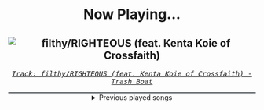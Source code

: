 <div align="center"> 
<h1>Now Playing...</h1>

![filthy/RIGHTEOUS (feat. Kenta Koie of Crossfaith)](https://i.scdn.co/image/ab67616d00001e0244e73054fac467cb1b566069)
--
_<samp><a href="https://open.spotify.com/track/4rqqi3O4gXQXDyEqDucfUh">Track: filthy/RIGHTEOUS (feat. Kenta Koie of Crossfaith) - Trash Boat</a></samp>_

<div style="border: 1px #4B5054 solid"></div>
<details>
  <summary>
    Previous played songs
  </summary>
  <table>
    <thead>
      <tr>
        <th>
          Artist
        </th>
        <th>
          Song
        </th>
        <th>
          Link
        </th>
      </tr>
    </thead>
    <tbody>
      <tr><td>Trash Boat</td><td>filthy/RIGHTEOUS (feat. Kenta Koie of Crossfaith)</td><td><a href="https://open.spotify.com/track/4rqqi3O4gXQXDyEqDucfUh">https://open.spotify.com/track/4rqqi3O4gXQXDyEqDucfUh</a></td></tr><tr><td>Tauren Wells</td><td>Take It All Back</td><td><a href="https://open.spotify.com/track/1486GTNZyKS12K9NSP1QRj">https://open.spotify.com/track/1486GTNZyKS12K9NSP1QRj</a></td></tr><tr><td>Tauren Wells</td><td>Take It All Back</td><td><a href="https://open.spotify.com/track/1486GTNZyKS12K9NSP1QRj">https://open.spotify.com/track/1486GTNZyKS12K9NSP1QRj</a></td></tr><tr><td>Veda</td><td>I Breakdown</td><td><a href="https://open.spotify.com/track/36k0MzsuLWlQchd6MHlmWY">https://open.spotify.com/track/36k0MzsuLWlQchd6MHlmWY</a></td></tr><tr><td>Kodeseven</td><td>Machine</td><td><a href="https://open.spotify.com/track/51WPYDCRBtmLBSZ31wgan8">https://open.spotify.com/track/51WPYDCRBtmLBSZ31wgan8</a></td></tr><tr><td>Jonathan Young</td><td>Battle Rage</td><td><a href="https://open.spotify.com/track/5iXtp4HJlaIFGsEvMP3YHC">https://open.spotify.com/track/5iXtp4HJlaIFGsEvMP3YHC</a></td></tr><tr><td>Goodjohn Productions</td><td>Vengeance</td><td><a href="https://open.spotify.com/track/6TKsg69yVE1O5hDTt5625y">https://open.spotify.com/track/6TKsg69yVE1O5hDTt5625y</a></td></tr><tr><td>The Browning</td><td>Soul Drift</td><td><a href="https://open.spotify.com/track/2bVg5VVZvE7fAEwse71wRw">https://open.spotify.com/track/2bVg5VVZvE7fAEwse71wRw</a></td></tr><tr><td>Das Lumpenpack</td><td>Kruppstahl, Baby</td><td><a href="https://open.spotify.com/track/1PrUOSgErDLpg3ERUzpOhW">https://open.spotify.com/track/1PrUOSgErDLpg3ERUzpOhW</a></td></tr><tr><td>Das Lumpenpack</td><td>WZF?! 2.4</td><td><a href="https://open.spotify.com/track/3ygJYMQVJblPotwf7ci1A9">https://open.spotify.com/track/3ygJYMQVJblPotwf7ci1A9</a></td></tr><tr><td>Das Lumpenpack</td><td>Kruppstahl, Baby</td><td><a href="https://open.spotify.com/track/1PrUOSgErDLpg3ERUzpOhW">https://open.spotify.com/track/1PrUOSgErDLpg3ERUzpOhW</a></td></tr><tr><td>Das Lumpenpack</td><td>WZF?! 2.4</td><td><a href="https://open.spotify.com/track/3ygJYMQVJblPotwf7ci1A9">https://open.spotify.com/track/3ygJYMQVJblPotwf7ci1A9</a></td></tr><tr><td>Das Lumpenpack</td><td>Kruppstahl, Baby</td><td><a href="https://open.spotify.com/track/1PrUOSgErDLpg3ERUzpOhW">https://open.spotify.com/track/1PrUOSgErDLpg3ERUzpOhW</a></td></tr><tr><td>Das Lumpenpack</td><td>WZF?! 2.4</td><td><a href="https://open.spotify.com/track/3ygJYMQVJblPotwf7ci1A9">https://open.spotify.com/track/3ygJYMQVJblPotwf7ci1A9</a></td></tr><tr><td>Das Lumpenpack</td><td>Kruppstahl, Baby</td><td><a href="https://open.spotify.com/track/1PrUOSgErDLpg3ERUzpOhW">https://open.spotify.com/track/1PrUOSgErDLpg3ERUzpOhW</a></td></tr><tr><td>Das Lumpenpack</td><td>WZF?! 2.4</td><td><a href="https://open.spotify.com/track/3ygJYMQVJblPotwf7ci1A9">https://open.spotify.com/track/3ygJYMQVJblPotwf7ci1A9</a></td></tr><tr><td>Das Lumpenpack</td><td>Kruppstahl, Baby</td><td><a href="https://open.spotify.com/track/1PrUOSgErDLpg3ERUzpOhW">https://open.spotify.com/track/1PrUOSgErDLpg3ERUzpOhW</a></td></tr><tr><td>Das Lumpenpack</td><td>WZF?! 2.4</td><td><a href="https://open.spotify.com/track/3ygJYMQVJblPotwf7ci1A9">https://open.spotify.com/track/3ygJYMQVJblPotwf7ci1A9</a></td></tr><tr><td>Das Lumpenpack</td><td>Kruppstahl, Baby</td><td><a href="https://open.spotify.com/track/1PrUOSgErDLpg3ERUzpOhW">https://open.spotify.com/track/1PrUOSgErDLpg3ERUzpOhW</a></td></tr><tr><td>Das Lumpenpack</td><td>WZF?! 2.4</td><td><a href="https://open.spotify.com/track/3ygJYMQVJblPotwf7ci1A9">https://open.spotify.com/track/3ygJYMQVJblPotwf7ci1A9</a></td></tr>
    </tbody>
  </table>
</details>

</div>
